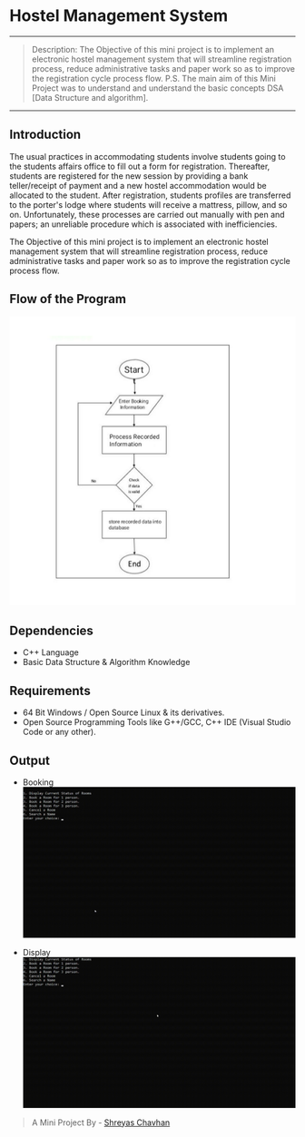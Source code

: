 # Hostel Management System

---
> Description:
The Objective of this mini project is to implement an electronic hostel management system that will streamline registration process, reduce administrative tasks and paper work so as to improve the registration cycle process flow.
P.S. The main aim of this Mini Project was to understand and understand the basic concepts DSA [Data Structure and algorithm].
---

## Introduction

The usual practices in accommodating students involve students going to the students affairs office to fill out a form for registration. Thereafter, students are registered for the new session by providing a bank teller/receipt of payment and a new hostel accommodation would be allocated to the student. After registration, students profiles are transferred to the porter's lodge where students will receive a mattress, pillow, and so on. Unfortunately, these processes are carried out manually with pen and papers; an unreliable procedure which is associated with inefficiencies.

The Objective of this mini project is to implement an electronic hostel management system that will streamline registration process, reduce administrative tasks and paper work so as to improve the registration cycle process flow.

## Flow of the Program
![Flowchart](https://github.com/shreyaschavhan/Hostel-Management-System/blob/main/Images/Flowchart.png)


## Dependencies
* C++ Language
* Basic Data Structure & Algorithm Knowledge

## Requirements
* 64 Bit Windows / Open Source Linux & its derivatives.
* Open Source Programming Tools like G++/GCC, C++ IDE (Visual Studio Code or any other).

## Output

 * Booking 
 ![Booking](https://github.com/shreyaschavhan/Hostel-Management-System/blob/main/Images/Booking.gif)
 
 * Display 
 ![Display](https://github.com/shreyaschavhan/Hostel-Management-System/blob/main/Images/Display.gif)
 
 > A Mini Project By - [Shreyas Chavhan](https://github.com/shreyaschavhan)
 
 
